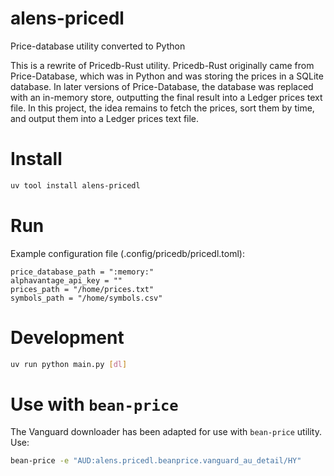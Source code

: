 # alens-pricedl
Price-database utility converted to Python

This is a rewrite of Pricedb-Rust utility. Pricedb-Rust originally came from Price-Database, which was in Python and was storing the prices in a SQLite database.
In later versions of Price-Database, the database was replaced with an in-memory store, outputting the final result into a Ledger prices text file.
In this project, the idea remains to fetch the prices, sort them by time, and output them into a Ledger prices text file.

# Install
```sh
uv tool install alens-pricedl
```

# Run
Example configuration file (.config/pricedb/pricedl.toml):
```
price_database_path = ":memory:"
alphavantage_api_key = ""
prices_path = "/home/prices.txt"
symbols_path = "/home/symbols.csv"
```


# Development
```sh
uv run python main.py [dl]
```

# Use with `bean-price`

The Vanguard downloader has been adapted for use with `bean-price` utility.
Use:

```sh
bean-price -e "AUD:alens.pricedl.beanprice.vanguard_au_detail/HY"
```
